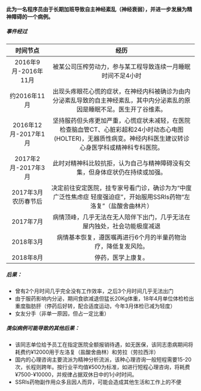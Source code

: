 #### 此为一名程序员由于长期加班导致自主神经紊乱（神经衰弱），并进一步发展为精神障碍的一个病例。

##### 事件经过

|时间节点|经历|
|:---:|:---:|
|2016年9月-2016年11月|被某公司压榨劳动力，参与某工程导致连续一月睡眠时间不足4小时|
|约2016年11月|出现头疼眼花心慌的症状，在神经内科被确诊为由内分泌紊乱导致的自主神经紊乱，其中内分泌紊乱的原因是睡眠不足。医生开了谷维素。|
|2016年12月-2017年1月|坚持服药但头疼更加严重，心慌症状未减轻，在医院检查脑血管CT、心脏彩超和24小时动态心电图(HOLTER)，无器质性病变。神经内科医生建议转诊心身医学科或精神科专科医院。|
|2017年2月-2017年3月|此时对精神科比较抗拒，认为自己与精神障碍没有交集，但身体症状仍在持续或加强。|
|2017年3月 农历春节后|决定前往安定医院，挂专家号看门诊，确诊为为“中度广泛性焦虑症 轻度强迫症”，开始服用SSRIs药物“左洛复”（盐酸舍曲林片）|
|2017年7月|病情顶峰，几乎无法在无人陪伴下出门，几乎无法在屋内独处，社会功能极度减退|
|2018年3月|病情基本恢复，遵医嘱再进行6个月的半量药物治疗，降低复发风险。|
|2018年8月|停药，医学上康复。|

##### 后果：
- 曾有2个月时间几乎完全没有工作效率，之后3个月时间几乎无法出门
- 由于服药影响内分泌，期间食欲减退但猛长20Kg体重，18年4月单位体检检出重度脂肪肝（停药后好转，配合适度运动，今年3月体检已减为轻度）
- 女友分手（非单一原因，但占一定比重）

##### 类似病例可能导致的其他后果：
- 该同志单位给予员工在指定医院全额报销待遇，如无医保，该同志患病期间将耗费约¥12000用于左洛复（盐酸舍曲林）和劳拉（劳拉西泮）
- 国内的心理咨询主要流派为精神分析流派，该种心理咨询一般短程需要15-20次，长程则跨年。按行业平均值¥500为标准，如进行短程心理咨询，将耗费¥7500-¥10000，并规律占据双休日中的1小时时间。
- SSRIs药物副作用众多且因人而异，可能会造成其他生活和工作上的不便
